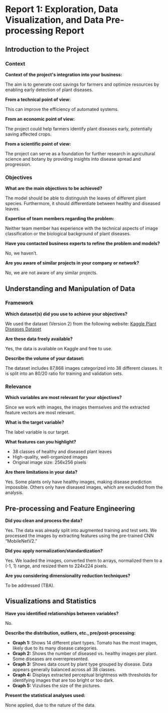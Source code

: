 # Report 1: Exploration, Data Visualization, and Data Pre-processing Report

## Introduction to the Project

### Context

**Context of the project's integration into your business:**

The aim is to generate cost savings for farmers and optimize resources by enabling early detection of plant diseases.

**From a technical point of view:**

This can improve the efficiency of automated systems.

**From an economic point of view:**

The project could help farmers identify plant diseases early, potentially saving affected crops.

**From a scientific point of view:**

The project can serve as a foundation for further research in agricultural science and botany by providing insights into disease spread and progression.

### Objectives

**What are the main objectives to be achieved?**

The model should be able to distinguish the leaves of different plant species. Furthermore, it should differentiate between healthy and diseased leaves.

**Expertise of team members regarding the problem:**

Neither team member has experience with the technical aspects of image classification or the biological background of plant diseases.

**Have you contacted business experts to refine the problem and models?**

No, we haven’t.

**Are you aware of similar projects in your company or network?**

No, we are not aware of any similar projects.

## Understanding and Manipulation of Data

### Framework

**Which dataset(s) did you use to achieve your objectives?**

We used the dataset (Version 2) from the following website: [Kaggle Plant Diseases Dataset](https://www.kaggle.com/datasets/vipoooool/new-plant-diseases-dataset)

**Are these data freely available?**

Yes, the data is available on Kaggle and free to use.

**Describe the volume of your dataset:**

The dataset includes 87,868 images categorized into 38 different classes. It is split into an 80/20 ratio for training and validation sets.

### Relevance

**Which variables are most relevant for your objectives?**

Since we work with images, the images themselves and the extracted feature vectors are most relevant.

**What is the target variable?**

The label variable is our target.

**What features can you highlight?**

- 38 classes of healthy and diseased plant leaves
- High-quality, well-organized images
- Original image size: 256x256 pixels

**Are there limitations in your data?**

Yes. Some plants only have healthy images, making disease prediction impossible. Others only have diseased images, which are excluded from the analysis.

## Pre-processing and Feature Engineering

**Did you clean and process the data?**

Yes. The data was already split into augmented training and test sets. We processed the images by extracting features using the pre-trained CNN “MobileNetV2.”

**Did you apply normalization/standardization?**

Yes. We loaded the images, converted them to arrays, normalized them to a (-1, 1) range, and resized them to 224x224 pixels.

**Are you considering dimensionality reduction techniques?**

To be addressed (TBA).

## Visualizations and Statistics

**Have you identified relationships between variables?**

No.

**Describe the distribution, outliers, etc., pre/post-processing:**

- **Graph 1:** Shows 14 different plant types. Tomato has the most images, likely due to its many disease categories.
- **Graph 2:** Shows the number of diseased vs. healthy images per plant. Some diseases are overrepresented.
- **Graph 3:** Shows data count by plant type grouped by disease. Data appears generally balanced across all 38 classes.
- **Graph 4:** Displays extracted perceptual brightness with thresholds for identifying images that are too bright or too dark.
- **Graph 5:** Vizulises the size of the pictures.

**Present the statistical analyses used:**

None applied, due to the nature of the data.
